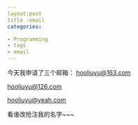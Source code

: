 ```yaml
---
layout:post
title :email
categories:

- Programming
- tags
- email
---
```



今天我申请了三个邮箱：
hooliuyu@163.com

hooliuyu@126.com

hooliuyu@yeah.com

看谁改抢注我的名字~~~
